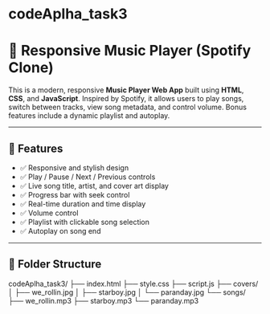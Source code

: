 # codeAplha_task3
# 🎵 Responsive Music Player (Spotify Clone)

This is a modern, responsive **Music Player Web App** built using **HTML**, **CSS**, and **JavaScript**. Inspired by Spotify, it allows users to play songs, switch between tracks, view song metadata, and control volume. Bonus features include a dynamic playlist and autoplay.

---

## 🚀 Features

- ✅ Responsive and stylish design
- ✅ Play / Pause / Next / Previous controls
- ✅ Live song title, artist, and cover art display
- ✅ Progress bar with seek control
- ✅ Real-time duration and time display
- ✅ Volume control
- ✅ Playlist with clickable song selection
- ✅ Autoplay on song end

---

## 📂 Folder Structure


codeAplha_task3/
├── index.html
├── style.css
├── script.js
├── covers/
│   ├── we_rollin.jpg
│   ├── starboy.jpg
│   └── paranday.jpg
└── songs/
    ├── we_rollin.mp3
    ├── starboy.mp3
    └── paranday.mp3
